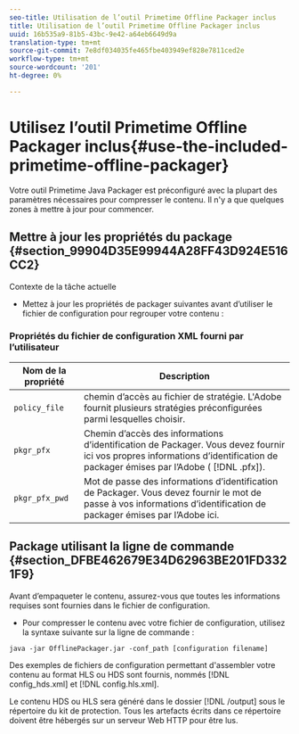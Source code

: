 ```yaml
---
seo-title: Utilisation de l’outil Primetime Offline Packager inclus
title: Utilisation de l’outil Primetime Offline Packager inclus
uuid: 16b535a9-81b5-43bc-9e42-a64eb6649d9a
translation-type: tm+mt
source-git-commit: 7e8df034035fe465fbe403949ef828e7811ced2e
workflow-type: tm+mt
source-wordcount: '201'
ht-degree: 0%

---
```



# Utilisez l’outil Primetime Offline Packager inclus{#use-the-included-primetime-offline-packager}

Votre outil Primetime Java Packager est préconfiguré avec la plupart des paramètres nécessaires pour compresser le contenu. Il n&#39;y a que quelques zones à mettre à jour pour commencer.

## Mettre à jour les propriétés du package {#section_99904D35E99944A28FF43D924E516CC2}

Contexte de la tâche actuelle

* Mettez à jour les propriétés de packager suivantes avant d’utiliser le fichier de configuration pour regrouper votre contenu :

### Propriétés du fichier de configuration XML fourni par l’utilisateur

| Nom de la propriété | Description |
|---|---|
| `policy_file` | chemin d’accès au fichier de stratégie. L&#39;Adobe fournit plusieurs stratégies préconfigurées parmi lesquelles choisir. |
| `pkgr_pfx` | Chemin d’accès des informations d’identification de Packager. Vous devez fournir ici vos propres informations d’identification de packager émises par l’Adobe ( [!DNL .pfx]). |
| `pkgr_pfx_pwd` | Mot de passe des informations d’identification de Packager. Vous devez fournir le mot de passe à vos informations d’identification de packager émises par l’Adobe ici. |

## Package utilisant la ligne de commande {#section_DFBE462679E34D62963BE201FD3321F9}

Avant d’empaqueter le contenu, assurez-vous que toutes les informations requises sont fournies dans le fichier de configuration.

* Pour compresser le contenu avec votre fichier de configuration, utilisez la syntaxe suivante sur la ligne de commande :

```
java -jar OfflinePackager.jar -conf_path [configuration filename]
```

Des exemples de fichiers de configuration permettant d&#39;assembler votre contenu au format HLS ou HDS sont fournis, nommés [!DNL config_hds.xml] et [!DNL config.hls.xml].

Le contenu HDS ou HLS sera généré dans le dossier [!DNL /output] sous le répertoire du kit de protection. Tous les artefacts écrits dans ce répertoire doivent être hébergés sur un serveur Web HTTP pour être lus.
